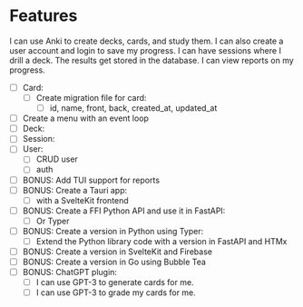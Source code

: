 # Features
I can use Anki to create decks, cards, and study them. I can also create a user account and login to save my progress.
I can have sessions where I drill a deck. The results get stored in the database. I can view reports on my progress.
- [ ] Card:
    - [ ] Create migration file for card:
        - [ ] id, name, front, back, created_at, updated_at
- [ ] Create a menu with an event loop
- [ ] Deck:
- [ ] Session:
- [ ] User:
    - [ ] CRUD user
    - [ ] auth

- [ ] BONUS: Add TUI support for reports
- [ ] BONUS: Create a Tauri app:
    - [ ] with a SvelteKit frontend
- [ ] BONUS: Create a FFI Python API and use it in FastAPI:
    - [ ] Or Typer
- [ ] BONUS: Create a version in Python using Typer:
    - [ ] Extend the Python library code with a version in FastAPI and HTMx
- [ ] BONUS: Create a version in SvelteKit and Firebase
- [ ] BONUS: Create a version in Go using Bubble Tea
- [ ] BONUS: ChatGPT plugin:
    - [ ] I can use GPT-3 to generate cards for me.
    - [ ] I can use GPT-3 to grade my cards for me.
